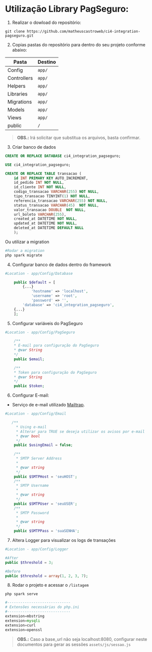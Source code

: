 
# Utilização Library PagSeguro:

1. Realizar o dowload do repositório:

`git clone https://github.com/matheuscastroweb/ci4-integration-pagseguro.git`

2. Copias pastas do repositório para dentro do seu projeto conforme abaixo:

| Pasta | Destino |
| ------ | ------ | 
| Config |  `app/` | 
| Controllers |  `app/` |
| Helpers | `app/` |
| Libraries |  `app/` | 
| Migrations |  `app/` | 
| Models |  `app/` |
| Views |  `app/` | 
| public | `/` | 

> **OBS.:** Irá solicitar que substitua os arquivos, basta confirmar.

3. Criar banco de dados


```sql
CREATE OR REPLACE DATABASE ci4_integration_pagseguro;
```

```sql
USE ci4_integration_pagseguro;

CREATE OR REPLACE TABLE transacao (
    id INT PRIMARY KEY AUTO_INCREMENT,
    id_pedido INT NOT NULL,
    id_cliente INT NOT NULL, 
    codigo_transacao VARCHAR(255) NOT NULL,
    tipo_transacao TINYINT(1) NOT NULL,
    referencia_transacao VARCHAR(255) NOT NULL,
    status_transacao VARCHAR(45)  NOT NULL,
    valor_transacao DOUBLE  NOT NULL,
    url_boleto VARCHAR(255),
    created_at DATETIME NOT NULL,
    updated_at DATETIME NOT NULL,
    deleted_at DATETIME DEFAULT NULL 
    );
```
Ou utilizar a migration
```php
#Rodar a migration
php spark migrate

```


4.  Configurar banco de dados dentro do framework

```php
#Location - app/Config/Database

	public $default = [
        {...}
            'hostname' => 'localhost',
            'username' => 'root',
            'password' => '',
	    'database' => 'ci4_integration_pagseguro',
	{...}
	];
```

5.  Configurar variáveis do PagSeguro

```php
#Location - app/Config/PagSeguro

    /**
    * E-mail para configuração do PagSeguro
    * @var String
    */
    public $email;

    /**
    * Token para configuração do PagSeguro
    * @var String
    */
    public $token;

```

6.  Configurar E-mail:

- Serviço de e-mail utilizado [Mailtrap](https://mailtrap.io/ "Mailtrap").

```php
#Location - app/Config/Email

   /**
     * Using e-mail
     * Alterar para TRUE se deseja utilizar os avisos por e-mail
     * @var bool
     */
    public $usingEmail = false; 

    /**
     * SMTP Server Address
     *
     * @var string
     */
    public $SMTPHost = 'seuHOST';
    /**
     * SMTP Username
     *
     * @var string
     */
    public $SMTPUser = 'seuUSER';
    /**
     * SMTP Password
     *
     * @var string
     */
    public $SMTPPass = 'suaSENHA';

```

7.  Altera Logger para visualizar os logs de transações

```php
#Location - app/Config/Logger

#After
public $threshold = 3;

#Before
public $threshold = array(1, 2, 3, 7);

```

8. Rodar o projeto e acessar o `/listagem`

`php spark serve`

```php
#-----------------------------
# Extensões necessárias do php.ini
#-----------------------------
extension=mbstring
extension=mysqli
extension=curl
extension=openssl
```



> **OBS.:** Caso a base_url não seja localhost:8080, configurar neste documentos para gerar as sessões `assets/js/sessao.js `

